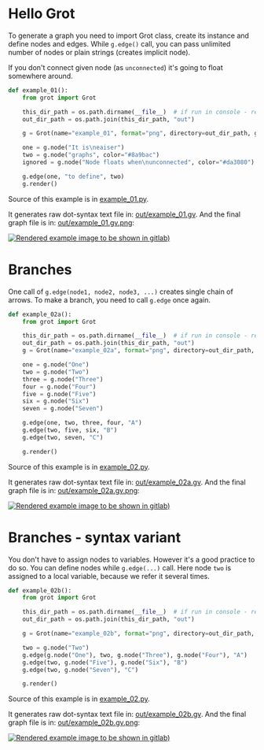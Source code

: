 # Hello Grot
To generate a graph you need to import Grot class, create its instance and
define nodes and edges. While `g.edge()` call, you can pass unlimited
number of nodes or plain strings (creates implicit node).

If you don't connect given node (as `unconnected`) it's going to float somewhere around.
```python
def example_01():
    from grot import Grot

    this_dir_path = os.path.dirname(__file__)  # if run in console - remove 'directory' parameter below
    out_dir_path = os.path.join(this_dir_path, "out")

    g = Grot(name="example_01", format="png", directory=out_dir_path, graph_attrs={"rankdir": "LR"})

    one = g.node("It is\neaiser")
    two = g.node("graphs", color="#8a9bac")
    ignored = g.node("Node floats when\nunconnected", color="#da3080")

    g.edge(one, "to define", two)
    g.render()


```
Source of this example is in [example_01.py](example_01.py).

It generates raw dot-syntax text file in: [out/example_01.gv](out/example_01.gv).
And the final graph file is in: [out/example_01.gv.png](out/example_01.gv.png):

[![Rendered example image to be shown in gitlab)](out/example_01.gv.png?raw=true "example_01")](out/example_01.gv.png)

# Branches

One call of `g.edge(node1, node2, node3, ...)` creates single chain of arrows.
To make a branch, you need to call `g.edge` once again.
```python
def example_02a():
    from grot import Grot

    this_dir_path = os.path.dirname(__file__)  # if run in console - remove 'directory' parameter below
    out_dir_path = os.path.join(this_dir_path, "out")
    g = Grot(name="example_02a", format="png", directory=out_dir_path, graph_attrs={"rankdir": "LR"})

    one = g.node("One")
    two = g.node("Two")
    three = g.node("Three")
    four = g.node("Four")
    five = g.node("Five")
    six = g.node("Six")
    seven = g.node("Seven")

    g.edge(one, two, three, four, "A")
    g.edge(two, five, six, "B")
    g.edge(two, seven, "C")

    g.render()


```
Source of this example is in [example_02.py](example_02.py).

It generates raw dot-syntax text file in: [out/example_02a.gv](out/example_02a.gv).
And the final graph file is in: [out/example_02a.gv.png](out/example_02a.gv.png):

[![Rendered example image to be shown in gitlab)](out/example_02a.gv.png?raw=true "example_02a")](out/example_02a.gv.png)

# Branches - syntax variant
You don't have to assign nodes to variables. However it's a good practice to do so.
You can define nodes while `g.edge(...)` call.
Here node `two` is assigned to a local variable, because we refer it several times.
```python
def example_02b():
    from grot import Grot

    this_dir_path = os.path.dirname(__file__)  # if run in console - remove 'directory' parameter below
    out_dir_path = os.path.join(this_dir_path, "out")

    g = Grot(name="example_02b", format="png", directory=out_dir_path, graph_attrs={"rankdir": "LR"})

    two = g.node("Two")
    g.edge(g.node("One"), two, g.node("Three"), g.node("Four"), "A")
    g.edge(two, g.node("Five"), g.node("Six"), "B")
    g.edge(two, g.node("Seven"), "C")

    g.render()


```
Source of this example is in [example_02.py](example_02.py).

It generates raw dot-syntax text file in: [out/example_02b.gv](out/example_02b.gv).
And the final graph file is in: [out/example_02b.gv.png](out/example_02b.gv.png):

[![Rendered example image to be shown in gitlab)](out/example_02b.gv.png?raw=true "example_02b")](out/example_02b.gv.png)

